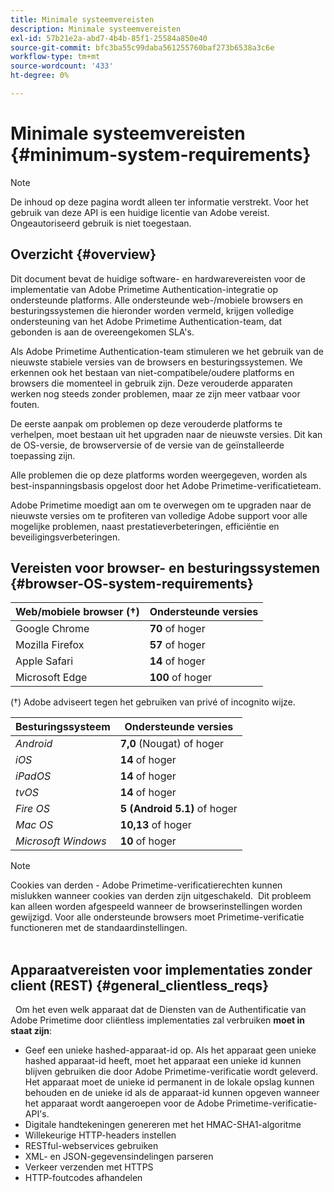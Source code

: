 ```yaml
---
title: Minimale systeemvereisten
description: Minimale systeemvereisten
exl-id: 57b21e2a-abd7-4b4b-85f1-25584a850e40
source-git-commit: bfc3ba55c99daba561255760baf273b6538a3c6e
workflow-type: tm+mt
source-wordcount: '433'
ht-degree: 0%

---
```


# Minimale systeemvereisten {#minimum-system-requirements}

>[!NOTE]
>
>De inhoud op deze pagina wordt alleen ter informatie verstrekt. Voor het gebruik van deze API is een huidige licentie van Adobe vereist. Ongeautoriseerd gebruik is niet toegestaan.


## Overzicht {#overview}

Dit document bevat de huidige software- en hardwarevereisten voor de implementatie van Adobe Primetime Authentication-integratie op ondersteunde platforms. Alle ondersteunde web-/mobiele browsers en besturingssystemen die hieronder worden vermeld, krijgen volledige ondersteuning van het Adobe Primetime Authentication-team, dat gebonden is aan de overeengekomen SLA&#39;s.

Als Adobe Primetime Authentication-team stimuleren we het gebruik van de nieuwste stabiele versies van de browsers en besturingssystemen. We erkennen ook het bestaan van niet-compatibele/oudere platforms en browsers die momenteel in gebruik zijn. Deze verouderde apparaten werken nog steeds zonder problemen, maar ze zijn meer vatbaar voor fouten.

De eerste aanpak om problemen op deze verouderde platforms te verhelpen, moet bestaan uit het upgraden naar de nieuwste versies. Dit kan de OS-versie, de browserversie of de versie van de geïnstalleerde toepassing zijn.

Alle problemen die op deze platforms worden weergegeven, worden als best-inspanningsbasis opgelost door het Adobe Primetime-verificatieteam. 

Adobe Primetime moedigt aan om te overwegen om te upgraden naar de nieuwste versies om te profiteren van volledige Adobe support voor alle mogelijke problemen, naast prestatieverbeteringen, efficiëntie en beveiligingsverbeteringen. 


## Vereisten voor browser- en besturingssystemen {#browser-OS-system-requirements}


| Web/mobiele browser (†) | Ondersteunde versies |
|---|---|
| Google Chrome | **70** of hoger |
| Mozilla Firefox | **57** of hoger |
| Apple Safari | **14** of hoger |
| Microsoft Edge | **100** of hoger |

(†) Adobe adviseert tegen het gebruiken van privé of incognito wijze.

| Besturingssysteem | Ondersteunde versies |
|---|---|
| *Android* | **7,0** (Nougat) of hoger |
| *iOS* | **14** of hoger |
| *iPadOS* | **14** of hoger |
| *tvOS* | **14** of hoger |
| *Fire OS* | **5 (Android 5.1)** of hoger |
| *Mac OS* | **10,13** of hoger |
| *Microsoft Windows* | **10** of hoger |




>[!NOTE]
>
>Cookies van derden - Adobe Primetime-verificatierechten kunnen mislukken wanneer cookies van derden zijn uitgeschakeld.  Dit probleem kan alleen worden afgespeeld wanneer de browserinstellingen worden gewijzigd. Voor alle ondersteunde browsers moet Primetime-verificatie functioneren met de standaardinstellingen.\
 

## Apparaatvereisten voor implementaties zonder client (REST) {#general_clientless_reqs}

 
Om het even welk apparaat dat de Diensten van de Authentificatie van Adobe Primetime door cliëntless implementaties zal verbruiken **moet in staat zijn**:

* Geef een unieke hashed-apparaat-id op. Als het apparaat geen unieke hashed apparaat-id heeft, moet het apparaat een unieke id kunnen blijven gebruiken die door Adobe Primetime-verificatie wordt geleverd. Het apparaat moet de unieke id permanent in de lokale opslag kunnen behouden en de unieke id als de apparaat-id kunnen opgeven wanneer het apparaat wordt aangeroepen voor de Adobe Primetime-verificatie-API&#39;s.
* Digitale handtekeningen genereren met het HMAC-SHA1-algoritme
* Willekeurige HTTP-headers instellen
* RESTful-webservices gebruiken
* XML- en JSON-gegevensindelingen parseren
* Verkeer verzenden met HTTPS
* HTTP-foutcodes afhandelen
